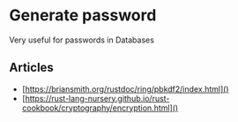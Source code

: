 # Generate password

Very useful for passwords in Databases

## Articles
- [https://briansmith.org/rustdoc/ring/pbkdf2/index.html]()
- [https://rust-lang-nursery.github.io/rust-cookbook/cryptography/encryption.html]()